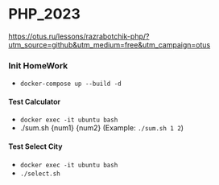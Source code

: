 # PHP_2023

https://otus.ru/lessons/razrabotchik-php/?utm_source=github&utm_medium=free&utm_campaign=otus

### Init HomeWork
- ```docker-compose up --build -d```

#### Test Calculator
- ```docker exec -it ubuntu bash```
- ./sum.sh {num1} {num2} (Example: ```./sum.sh 1 2```)

#### Test Select City
- ```docker exec -it ubuntu bash```
- ```./select.sh```

